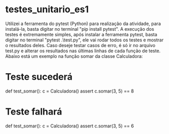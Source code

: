 # testes_unitario_es1

Utilizei a ferramenta do pytest (Python) para realização da atividade, para instalá-la, basta digitar no terminal "pip install pytest".
A execução dos testes é extremamente simples, após instalar a ferramenta pytest, basta digitar no terminal "pytest .\test.py", ele vai rodar todos os testes e mostrar o resultados deles.
Caso deseje testar casos de erro, é só ir no arquivo test.py e alterar os resultados nas últimas linhas de cada função de teste. Abaixo está um exemplo na função somar da classe Calculadora:

# Teste sucederá
def test_somar():
    c = Calculadora()
    assert c.somar(3, 5) == 8

# Teste falhará
def test_somar():
    c = Calculadora()
    assert c.somar(3, 5) == 6
